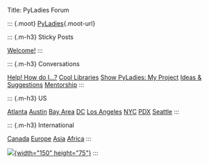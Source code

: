 Title: PyLadies Forum


::: {.moot}
[PyLadies](https://moot.it/i/pyladies){.moot-url}

::: {.m-h3}
Sticky Posts

[Welcome!](#!/welcome#welcome-to-the-pyladies-dis)
:::

::: {.m-h3}
Conversations

[Help! How do I\...?](#!/how-do-i) [Cool Libraries](#!/cool-libraries)
[Show PyLadies: My Project](#!/show-pyladies-my-project) [Ideas &
Suggestions](#!/ideas) [Mentorship](#!/mentorship)
:::

::: {.m-h3}
US

[Atlanta](#!/atlanta) [Austin](#!/austin) [Bay Area](#!/bay-area)
[DC](#!/dc) [Los Angeles](#!/los-angeles) [NYC](#!/nyc) [PDX](#!/pdx)
[Seattle](#!/seattle)
:::

::: {.m-h3}
International

[Canada](#!/canada) [Europe](#!/europe) [Asia](#!/asia)
[Africa](#!/africa)
:::

[![](http://www.pyladies.com/assets/images/pyladies_logo.png){width="150"
height="75"}](http://discuss.pyladies.com)
:::
